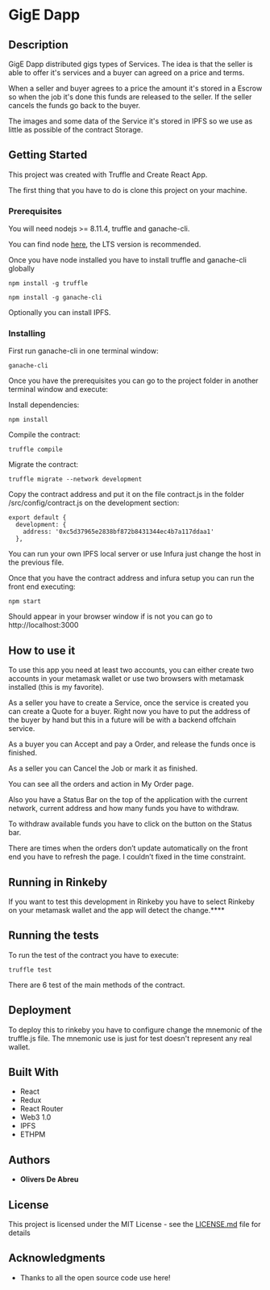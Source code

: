# GigE Dapp

## Description

GigE Dapp distributed gigs types of Services. The idea is that the seller is able to offer it's services and a buyer can agreed on a price and terms.

When a seller and buyer agrees to a price the amount it's stored in a Escrow so when the job it's done this funds are released to the seller. If the seller cancels the funds go back to the buyer.

The images and some data of the Service it's stored in IPFS so we use as little as possible of the contract Storage.

## Getting Started

This project was created with Truffle and Create React App.

The first thing that you have to do is clone this project on your machine.

### Prerequisites

You will need nodejs >= 8.11.4, truffle and ganache-cli.

You can find node [here](https://nodejs.org/), the LTS version is recommended.

Once you have node installed you have to install truffle and ganache-cli globally

```
npm install -g truffle
```

```
npm install -g ganache-cli
```

Optionally you can install IPFS.

### Installing

First run ganache-cli in one terminal window:

```
ganache-cli
```

Once you have the prerequisites you can go to the project folder in another terminal window and execute:

Install dependencies:

```
npm install
```

Compile the contract:

```
truffle compile
```

Migrate the contract:

```
truffle migrate --network development
```

Copy the contract address and put it on the file contract.js in the folder /src/config/contract.js on the development section:

```
export default {
  development: {
    address: '0xc5d37965e2838bf872b8431344ec4b7a117ddaa1'
  },
```

You can run your own IPFS local server or use Infura just change the host in the previous file.

Once that you have the contract address and infura setup you can run the front end executing:

```
npm start
```

Should appear in your browser window if is not you can go to http://localhost:3000

## How to use it

To use this app you need at least two accounts, you can either create two accounts in your metamask wallet or use two browsers with metamask installed (this is my favorite).

As a seller you have to create a Service, once the service is created you can create a Quote for a buyer. Right now you have to put the address of the buyer by hand but this in a future will be with a backend offchain service.

As a buyer you can Accept and pay a Order, and release the funds once is finished.

As a seller you can Cancel the Job or mark it as finished.

You can see all the orders and action in My Order page.

Also you have a Status Bar on the top of the application with the current network, current address and how many funds you have to withdraw.

To withdraw available funds you have to click on the button on the Status bar.

There are times when the orders don’t update automatically on the front end you have to refresh the page. I couldn’t fixed in the time constraint.

## Running in Rinkeby

If you want to test this development in Rinkeby you have to select Rinkeby on your metamask wallet and the app will detect the change.\*\*\*\*

## Running the tests

To run the test of the contract you have to execute:

```
truffle test
```

There are 6 test of the main methods of the contract.

## Deployment

To deploy this to rinkeby you have to configure change the mnemonic of the truffle.js file. The mnemonic use is just for test doesn't represent any real wallet.

## Built With

- React
- Redux
- React Router
- Web3 1.0
- IPFS
- ETHPM

## Authors

- **Olivers De Abreu**

## License

This project is licensed under the MIT License - see the [LICENSE.md](LICENSE.md) file for details

## Acknowledgments

- Thanks to all the open source code use here!

